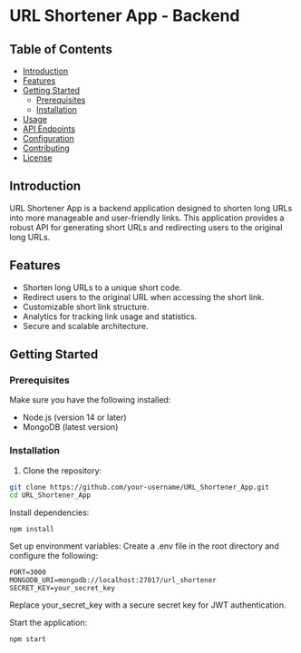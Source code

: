 # URL Shortener App - Backend

## Table of Contents
- [Introduction](#introduction)
- [Features](#features)
- [Getting Started](#getting-started)
  - [Prerequisites](#prerequisites)
  - [Installation](#installation)
- [Usage](#usage)
- [API Endpoints](#api-endpoints)
- [Configuration](#configuration)
- [Contributing](#contributing)
- [License](#license)

## Introduction

URL Shortener App is a backend application designed to shorten long URLs into more manageable and user-friendly links. This application provides a robust API for generating short URLs and redirecting users to the original long URLs.

## Features

- Shorten long URLs to a unique short code.
- Redirect users to the original URL when accessing the short link.
- Customizable short link structure.
- Analytics for tracking link usage and statistics.
- Secure and scalable architecture.

## Getting Started

### Prerequisites

Make sure you have the following installed:

- Node.js (version 14 or later)
- MongoDB (latest version)

### Installation

1. Clone the repository:

```bash
git clone https://github.com/your-username/URL_Shortener_App.git
cd URL_Shortener_App
```
Install dependencies:
```
npm install
```
Set up environment variables:
Create a .env file in the root directory and configure the following:
```
PORT=3000
MONGODB_URI=mongodb://localhost:27017/url_shortener
SECRET_KEY=your_secret_key
```
Replace your_secret_key with a secure secret key for JWT authentication.

Start the application:
```
npm start
```

